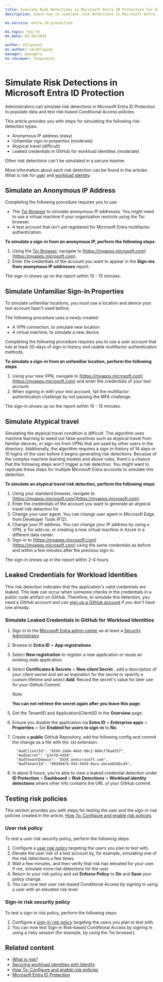 ```yaml
---
title: Simulate Risk Detections in Microsoft Entra ID Protection for Enhanced Security
description: Learn how to simulate risk detections in Microsoft Entra ID Protection to enhance security. Test risk-based policies effectively.

ms.service: entra-id-protection

ms.topic: how-to
ms.date: 02/28/2025

author: shlipsey3
ms.author: sarahlipsey
manager: pwongera
ms.reviewer: chuqiaoshi
---
```

# Simulate Risk Detections in Microsoft Entra ID Protection

Administrators can simulate risk detections in Microsoft Entra ID Protection to populate data and test risk-based Conditional Access policies.

This article provides you with steps for simulating the following risk detection types:

- Anonymous IP address (easy)
- Unfamiliar sign-in properties (moderate)
- Atypical travel (difficult)
- Leaked credentials in GitHub for workload identities (moderate)

Other risk detections can't be simulated in a secure manner.

More information about each risk detection can be found in the articles What is risk for [user](concept-identity-protection-risks.md) and [workload identity](concept-workload-identity-risk.md).

## Simulate an Anonymous IP Address

Completing the following procedure requires you to use:

- The [Tor Browser](https://www.torproject.org/projects/torbrowser.html.en) to simulate anonymous IP addresses. You might need to use a virtual machine if your organization restricts using the Tor browser.
- A test account that isn't yet registered for Microsoft Entra multifactor authentication.

**To simulate a sign-in from an anonymous IP, perform the following steps**:

1. Using the [Tor Browser](https://www.torproject.org/projects/torbrowser.html.en), navigate to [https://myapps.microsoft.com](https://myapps.microsoft.com).   
2. Enter the credentials of the account you want to appear in the **Sign-ins from anonymous IP addresses** report.

The sign-in shows up on the report within 10 - 15 minutes. 

## Simulate Unfamiliar Sign-In Properties

To simulate unfamiliar locations, you must use a location and device your test account hasn't used before.

The following procedure uses a newly created:

- A VPN connection, to simulate new location
- A virtual machine, to simulate a new device

Completing the following procedure requires you to use a user account that has at least 30-days of sign-in history and usable multifactor authentication methods.

**To simulate a sign-in from an unfamiliar location, perform the following steps**:

1. Using your new VPN, navigate to [https://myapps.microsoft.com](https://myapps.microsoft.com) and enter the credentials of your test account.
2. When signing in with your test account, fail the multifactor authentication challenge by not passing the MFA challenge.

The sign-in shows up on the report within 10 - 15 minutes.

## Simulate Atypical travel

Simulating the atypical travel condition is difficult. The algorithm uses machine learning to weed out false-positives such as atypical travel from familiar devices, or sign-ins from VPNs that are used by other users in the directory. Additionally, the algorithm requires a sign-in history of 14 days or 10 logins of the user before it begins generating risk detections. Because of the complex machine learning models and above rules, there's a chance that the following steps won't trigger a risk detection. You might want to replicate these steps for multiple Microsoft Entra accounts to simulate this detection.

**To simulate an atypical travel risk detection, perform the following steps**:

1. Using your standard browser, navigate to [https://myapps.microsoft.com](https://myapps.microsoft.com).  
1. Enter the credentials of the account you want to generate an atypical travel risk detection for.
1. Change your user agent. You can change user agent in Microsoft Edge from Developer Tools (F12).
1. Change your IP address. You can change your IP address by using a VPN, a Tor add-on, or creating a new virtual machine in Azure in a different data center.
1. Sign-in to [https://myapps.microsoft.com](https://myapps.microsoft.com) using the same credentials as before and within a few minutes after the previous sign-in.

The sign-in shows up in the report within 2-4 hours.

## Leaked Credentials for Workload Identities

This risk detection indicates that the application's valid credentials are leaked. This leak can occur when someone checks in the credentials in a public code artifact on GitHub. Therefore, to simulate this detection, you need a GitHub account and can [sign up a GitHub account](https://docs.github.com/get-started/signing-up-for-github) if you don't have one already.

### Simulate Leaked Credentials in GitHub for Workload Identities

1. Sign in to the [Microsoft Entra admin center](https://entra.microsoft.com) as at least a [Security Administrator](~/identity/role-based-access-control/permissions-reference.md#security-administrator).
1. Browse to **Entra ID** > **App registrations**.
1. Select **New registration** to register a new application or reuse an existing stale application.
1. Select **Certificates & Secrets** > **New client Secret** , add a description of your client secret and set an expiration for the secret or specify a custom lifetime and select **Add**. Record the secret's value for later use for your GitHub Commit.

   > [!Note]
   > **You can not retrieve the secret again after you leave this page**.
   
1. Get the TenantID and Application(Client)ID in the **Overview** page.
1. Ensure you disable the application via **Entra ID** > **Enterprise apps** > **Properties** > Set **Enabled for users to sign-in** to **No**.
1. Create a **public** GitHub Repository, add the following config and commit the change as a file with the .txt extension.
   ```GitHub file
     "AadClientId": "XXXX-2dd4-4645-98c2-960cf76a4357",
     "AadSecret": "p3n7Q~XXXX",
     "AadTenantDomain": "XXXX.onmicrosoft.com",
     "AadTenantId": "99d4947b-XXX-XXXX-9ace-abceab54bcd4",
   ```
1. In about 8 hours, you're able to view a leaked credential detection under **ID Protection** > **Dashboard** > **Risk Detections** > **Workload identity detections** where other info contains the URL of your GitHub commit.

## Testing risk policies

This section provides you with steps for testing the user and the sign-in risk policies created in the article, [How To: Configure and enable risk policies](howto-identity-protection-configure-risk-policies.md).

### User risk policy

To test a user risk security policy, perform the following steps:

1. Configure a [user risk policy](howto-identity-protection-configure-risk-policies.md#user-risk-policy-in-conditional-access) targeting the users you plan to test with.
1. Elevate the user risk of a test account by, for example, simulating one of the risk detections a few times.
1. Wait a few minutes, and then verify that risk has elevated for your user. If not, simulate more risk detections for the user.
1. Return to your risk policy and set **Enforce Policy** to **On** and **Save** your policy change.
1. You can now test user risk-based Conditional Access by signing in using a user with an elevated risk level.

### Sign-in risk security policy

To test a sign-in risk policy, perform the following steps:

1. Configure a [sign-in risk policy](howto-identity-protection-configure-risk-policies.md#sign-in-risk-policy-in-conditional-access) targeting the users you plan to test with.
1. You can now test Sign-in Risk-based Conditional Access by signing in using a risky session (for example, by using the Tor browser). 

## Related content

- [What is risk?](concept-identity-protection-risks.md)
- [Securing workload identities with Identity](concept-workload-identity-risk.md)
- [How To: Configure and enable risk policies](howto-identity-protection-configure-risk-policies.md)
- [Microsoft Entra ID Protection](overview-identity-protection.md)
